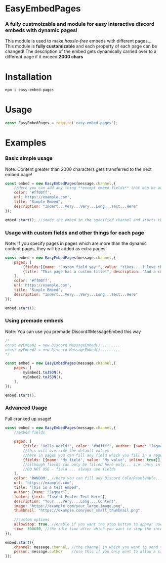 # EasyEmbedPages
### A fully custmoizable and module for easy interactive discord embeds with dynamic pages!

This module is used to make *hassle-free* embeds with different pages... This module is **fully customizable** and each property of each page can be changed!
The description of the embed gets dynamically carried over to a different page if it exceed **2000 chars**


# Installation
```bash
npm i easy-embed-pages
```
# Usage
```js
const EasyEmbedPages = require('easy-embed-pages');
```
# Examples
### Basic simple usage
Note: Content greater than 2000 characters gets transferred to the next embed page!
```js
const embed = new EasyEmbedPages(message.channel,{
    //Here you can add any thing **except embed fields** that can be added in a regular discord embed in json format
    color: '#ff00ff',
    url:'https://example.com',
    title: "Simple Embed",
    description: "Indert...Very...Very...Long...Text...Here"
});

embed.start(); //sends the embed in the specified channel and starts the interactive process
```

### Usage with custom fields and other things for each page
Note: If you specify pages in pages which are more than the dynamic content pages, they will be added as extra pages!
```js
const embed = new EasyEmbedPages(message.channel,{
    pages: [
        {fields:[{name: "Custom field yay!", value: "Yikes... I love this module!", inline: false}]},
        {title: "This page has a custom title!", description: "And a custom description field too!"}
    ],
    color: '#ff00ff',
    url:'https://example.com',
    title: "Simple Embed",
    description: "Indert...Very...Very...Long...Text...Here"
});

embed.start();
```
### Using premade embeds
Note: You can use you premade Discord#MessageEmbed this way
```js
/*
const myEmbed1 = new Discord.MessageEmbed().........
const myEmbed2 = new Discord.MessageEmbed().........
*/

const embed = new EasyEmbedPages(message.channel,{
    pages: [
        myEmbed1.toJSON(),
        myEmbed2.toJSON(),
    ],
});

embed.start();
```

### Advanced Usage
Full cranked up usage!
```js
const embed = new EasyEmbedPages(message.channel,{
    //embed fields
    
    pages: [
        {title: "Hello World!", color: "#00ffff", author: {name: "Jaguar"}}, 
        //this will override the default values
        //here in pages you can fill any field which you fill in a regular MessageEmbed
        {fields: [{name: "My field", value: "My value", inline: true}], thumbnail: "https://example.com/my_other_image.png"} 
        //although fields can only be filled here only... i.e. only in pages
        //DO NOT USE - field ... always use fields
    ],
    color: 'RANDOM', //here you can fill any Discord ColorResolvable... RANDOM will give each page a random color
    url: "https://example.com",
    title: "This is a test embed",
    author: {name: "Jaguar"},
    footer: {text: "Insert Footer Text Here"},
    description: "Your....Very....Long....Content",
    image: "https://example.com/your_large_image.png",
    thumbnail: "https://example.com/your_small_thumbnail.png",
    
    //custom options
    allowStop: true, //enable if you want the stop button to appear used to stop the interactive process
    time: 300000, //the idle time after which you want to stop the interactive process
});

embed.start({
    channel: message.channel, //the channel in which you want to send the embed
    person: message.author    //use this if you only want to allow a single person to be able to access the embed reactions control
});
```